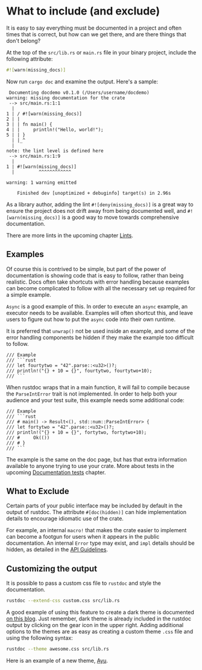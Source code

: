 # What to include (and exclude)

It is easy to say everything must be documented in a project and often times
that is correct, but how can we get there, and are there things that don't
belong?

At the top of the `src/lib.rs` or `main.rs` file in your binary project, include
the following attribute:

```rust
#![warn(missing_docs)]
```

Now run `cargo doc` and examine the output.  Here's a sample:

```text
 Documenting docdemo v0.1.0 (/Users/username/docdemo)
warning: missing documentation for the crate
 --> src/main.rs:1:1
  |
1 | / #![warn(missing_docs)]
2 | |
3 | | fn main() {
4 | |     println!("Hello, world!");
5 | | }
  | |_^
  |
note: the lint level is defined here
 --> src/main.rs:1:9
  |
1 | #![warn(missing_docs)]
  |         ^^^^^^^^^^^^

warning: 1 warning emitted

    Finished dev [unoptimized + debuginfo] target(s) in 2.96s
```

As a library author, adding the lint `#![deny(missing_docs)]` is a great way to
ensure the project does not drift away from being documented well, and
`#![warn(missing_docs)]` is a good way to move towards comprehensive
documentation.

There are more lints in the upcoming chapter [Lints][rustdoc-lints].

## Examples

Of course this is contrived to be simple, but part of the power of documentation
is showing code that is easy to follow, rather than being realistic.  Docs often
take shortcuts with error handling because examples can become complicated to
follow with all the necessary set up required for a simple example.

`Async` is a good example of this.  In order to execute an `async` example, an
executor needs to be available.  Examples will often shortcut this, and leave
users to figure out how to put the `async` code into their own runtime.

It is preferred that `unwrap()` not be used inside an example, and some of the
error handling components be hidden if they make the example too difficult to
follow.

``````text
/// Example
/// ```rust
/// let fourtytwo = "42".parse::<u32>()?;
/// println!("{} + 10 = {}", fourtytwo, fourtytwo+10);
/// ```
``````

When rustdoc wraps that in a main function, it will fail to compile because the
`ParseIntError` trait is not implemented.  In order to help both your audience
and your test suite, this example needs some additional code:

``````text
/// Example
/// ```rust
/// # main() -> Result<(), std::num::ParseIntError> {
/// let fortytwo = "42".parse::<u32>()?;
/// println!("{} + 10 = {}", fortytwo, fortytwo+10);
/// #     Ok(())
/// # }
/// ```
``````

The example is the same on the doc page, but has that extra information
available to anyone trying to use your crate.  More about tests in the
upcoming [Documentation tests] chapter.

## What to Exclude

Certain parts of your public interface may be included by default in the output
of rustdoc.  The attribute `#[doc(hidden)]` can hide implementation details
to encourage idiomatic use of the crate.

For example, an internal `macro!` that makes the crate easier to implement can
become a footgun for users when it appears in the public documentation.  An
internal `Error` type may exist, and `impl` details should be hidden, as
detailed in the [API Guidelines].

## Customizing the output

It is possible to pass a custom css file to `rustdoc` and style the
documentation.

```bash
rustdoc --extend-css custom.css src/lib.rs
```

A good example of using this feature to create a dark theme is documented [on
this blog].  Just remember, dark theme is already included in the rustdoc output
by clicking on the gear icon in the upper right. Adding additional options to the
themes are as easy as creating a custom theme `.css` file and using the following
syntax:

```bash
rustdoc --theme awesome.css src/lib.rs
```

Here is an example of a new theme, [Ayu].

[Ayu]: https://github.com/rust-lang/rust/blob/master/src/librustdoc/html/static/css/themes/ayu.css
[API Guidelines]: https://rust-lang.github.io/api-guidelines/documentation.html#rustdoc-does-not-show-unhelpful-implementation-details-c-hidden
[Documentation tests]: documentation-tests.md
[on this blog]: https://blog.guillaume-gomez.fr/articles/2016-09-16+Generating+doc+with+rustdoc+and+a+custom+theme
[rustdoc-lints]: ../lints.md
